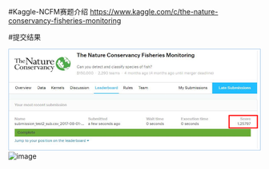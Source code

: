 #Kaggle-NCFM赛题介绍
https://www.kaggle.com/c/the-nature-conservancy-fisheries-monitoring




#提交结果

![image](https://github.com/Gpwner/NCFM/blob/master/result(%E6%8F%90%E4%BA%A4%E7%BB%93%E6%9E%9C)/1.png)
![image](https://github.com/Gpwner/NCFM/blob/master/result(%E6%8F%90%E4%BA%A4%E7%BB%93%E6%9E%9C)/2.png)

